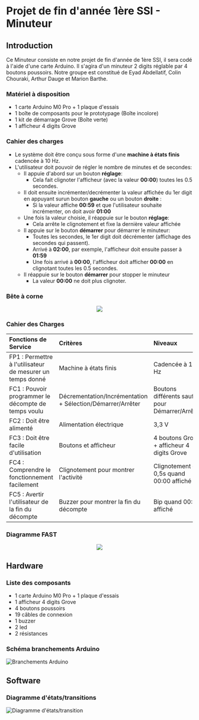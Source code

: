 
# Projet de fin d'année 1ère SSI - Minuteur
 
## Introduction
Ce Minuteur consiste en notre projet de fin d'année de 1ère SSI, il sera codé à l'aide d'une carte Arduino.
Il s'agira d'un minuteur 2 digits réglable par 4 boutons poussoirs.
Notre groupe est constitué de Eyad Abdellatif, Colin Chouraki, Arthur Dauge et Marion Barthe.

### Matériel à disposition

* 1 carte Arduino M0 Pro + 1 plaque d'essais
* 1 boîte de composants pour le prototypage (Boîte incolore)
* 1 kit de démarrage Grove (Boîte verte) 
* 1 afficheur 4 digits Grove

### Cahier des charges

* Le système doit être conçu sous forme d'une __machine à
états finis__ cadencée à 10 Hz.
* L'utilisateur doit pouvoir de régler le nombre de minutes et de secondes:
    - Il appuie d'abord sur un bouton __réglage__:
        * Cela fait clignoter l'afficheur (avec la valeur __00:00__) toutes les 0.5 
        secondes.
    - Il doit ensuite incrémenter/decrémenter la valeur affichée du 1er digit  en appuyant surun bouton __gauche__ ou un bouton __droite__  :
        * Si la valeur affiche __00:59__ et que l'utilisateur souhaite incrémenter,
        on doit avoir __01:00__
    - Une fois la valeur choisie, il réappuie sur le bouton __réglage__:
        * Cela arrête le clignotement et fixe la dernière valeur affichée
    - Il appuie sur le bouton __démarrer__ pour démarrer le minuteur:  
        * Toutes les secondes, le 1er digit doit décrémenter (affichage des secondes
        qui passent).
        * Arrivé à __02:00__, par exemple, l'afficheur doit ensuite passer à __01:59__ 
        * Une fois arrivé à __00:00__, l'afficheur doit afficher __00:00__ en
        clignotant toutes les 0.5 secondes.
    - Il réappuie sur le bouton __démarrer__ pour stopper le minuteur
        * La valeur __00:00__ ne doit plus clignoter.
        
### Bête à corne

<p align="center">
  <img src="https://raw.githubusercontent.com/lycee-chaptal-sii/colin-marion-arthur-eyad/partie_communiquer/docs/bete%20a%20cornes.png?token=AiA3lZkPbn1K810Jq1GOGkG212CZM7cLks5bDqlDwA%3D%3D">
</p>

### Cahier des Charges

| Fonctions de Service                                       | Critères                                                          | Niveaux                                                                                                          | Flexibilité |
|:-----------------------------------------------------------|:------------------------------------------------------------------|:----------------------------------------------------------------------------------------------------------------------|:------------|
| FP1 : Permettre à l'utilisateur de mesurer un temps donné  | Machine à états finis                                             | Cadencée à 10 Hz                                                                                                 | F0          |
| FC1 : Pouvoir programmer le décompte de temps voulu        | Décrementation/Incrémentation + Sélection/Démarrer/Arrêter        | Boutons différents sauf pour Démarrer/Arrêter                                                                    | F0          |
| FC2 : Doit être alimenté                                   | Alimentation électrique                                           | 3,3 V                                                                                                                  | F0          |
| FC3 : Doit être facile d'utilisation                       | Boutons et afficheur                                              | 4 boutons Grove + afficheur 4 digits Grove                                                                         | F0          |
| FC4 : Comprendre le fonctionnement facilement              | Clignotement pour montrer l'activité                              | Clignotement de 0,5s quand 00:00 affiché                                                                         | F0          |
| FC5 : Avertir l'utilisateur de la fin du décompte          | Buzzer pour montrer la fin du décompte                            |     Bip quand 00:00 affiché                                                                                          | F1          |

### Diagramme FAST

<p align="center">
  <img src="https://raw.githubusercontent.com/lycee-chaptal-sii/colin-marion-arthur-eyad/partie_communiquer/docs/FAST.png?token=Ah4cigk0Aq2DDNEHn6nh-sLYlomSXTW2ks5bEE5fwA%3D%3D">
</p>

## Hardware

### Liste des composants

* 1 carte Arduino M0 Pro + 1 plaque d'essais
* 1 afficheur 4 digits Grove
* 4 boutons poussoirs
* 19 câbles de connexion
* 1 buzzer
* 2 led
* 2 résistances

### Schéma branchements Arduino

![Branchements Arduino](https://raw.githubusercontent.com/lycee-chaptal-sii/colin-marion-arthur-eyad/partie_communiquer/docs/schema.PNG?token=AiA3lWYiOy_aTa6bGpuvonCLa11UA_HNks5bDqd5wA%3D%3D)

## Software

### Diagramme d'états/transitions

![Diagramme d'états/transition](https://raw.githubusercontent.com/lycee-chaptal-sii/colin-marion-arthur-eyad/partie_communiquer/docs/diagramme%20etat.png?token=AiA3ldJzqxOyils5FIHxld--T9wRnzztks5bDqf1wA%3D%3D)
